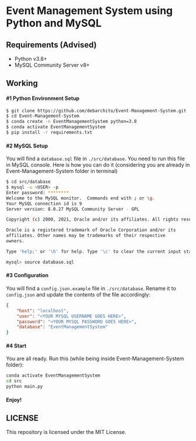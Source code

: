 # Event Management System using Python and MySQL

## Requirements (Advised)

- Python v3.8+
- MySQL Community Server v8+

## Working

#### #1 Python Environment Setup
```bash
$ git clone https://github.com/debarchito/Event-Management-System.git
$ cd Event-Management-System
$ conda create -n EventManagementSystem python=3.8
$ conda activate EventManagementSystem
$ pip install -r requirements.txt
```

#### #2 MySQL Setup
You will find a `database.sql` file in `./src/database`. You need to run this file in MySQL console. Here is how you can do it (considering you are already in Event-Management-System folder in terminal)
```bash
$ cd src/database
$ mysql -u <USER> -p
Enter password: ********
Welcome to the MySQL monitor.  Commands end with ; or \g.
Your MySQL connection id is 9
Server version: 8.0.27 MySQL Community Server - GPL

Copyright (c) 2000, 2021, Oracle and/or its affiliates. All rights reserved.

Oracle is a registered trademark of Oracle Corporation and/or its
affiliates. Other names may be trademarks of their respective
owners.

Type 'help;' or '\h' for help. Type '\c' to clear the current input statement.

mysql> source database.sql
```
#### #3 Configuration
You will find a `config.json.example` file in `./src/database`. Rename it to `config.json` and update the contents of the file accordingly:
```json
{
    "host": "localhost",
    "user": "<YOUR MYSQL USERNAME GOES HERE>",
    "password": "<YOUR MYSQL PASSWORD GOES HERE>",
    "database": "EventManagementSystem"
}

```

#### #4 Start
You are all ready. Run this (while being inside Event-Management-System folder):
```bash
conda activate EventManagementSystem
cd src
python main.py
```

#### Enjoy!

## LICENSE

This repository is licensed under the MIT License.
